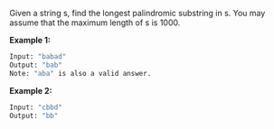 Given a string s, find the longest palindromic substring in s. You may assume that the maximum length of s is 1000.

**Example 1:**

```bash
Input: "babad"
Output: "bab"
Note: "aba" is also a valid answer.
```

**Example 2:**

```bash
Input: "cbbd"
Output: "bb"
```
